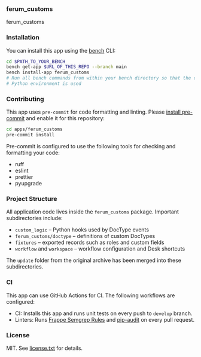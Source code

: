 ### ferum_customs

ferum_customs

### Installation

You can install this app using the [bench](https://github.com/frappe/bench) CLI:

```bash
cd $PATH_TO_YOUR_BENCH
bench get-app $URL_OF_THIS_REPO --branch main
bench install-app ferum_customs
# Run all bench commands from within your bench directory so that the correct
# Python environment is used
```

### Contributing

This app uses `pre-commit` for code formatting and linting. Please [install pre-commit](https://pre-commit.com/#installation) and enable it for this repository:

```bash
cd apps/ferum_customs
pre-commit install
```

Pre-commit is configured to use the following tools for checking and formatting your code:

- ruff
- eslint
- prettier
- pyupgrade

### Project Structure

All application code lives inside the `ferum_customs` package. Important
subdirectories include:

- `custom_logic` – Python hooks used by DocType events
- `ferum_customs/doctype` – definitions of custom DocTypes
- `fixtures` – exported records such as roles and custom fields
- `workflow` and `workspace` – workflow configuration and Desk shortcuts

The `update` folder from the original archive has been merged into these
subdirectories.
### CI

This app can use GitHub Actions for CI. The following workflows are configured:

- CI: Installs this app and runs unit tests on every push to `develop` branch.
- Linters: Runs [Frappe Semgrep Rules](https://github.com/frappe/semgrep-rules) and [pip-audit](https://pypi.org/project/pip-audit/) on every pull request.


### License

MIT. See [license.txt](license.txt) for details.
